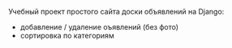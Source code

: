 Учебный проект простого сайта доски объявлений на Django:
- добавление / удаление оъявлений (без фото)
- сортировка по категориям
